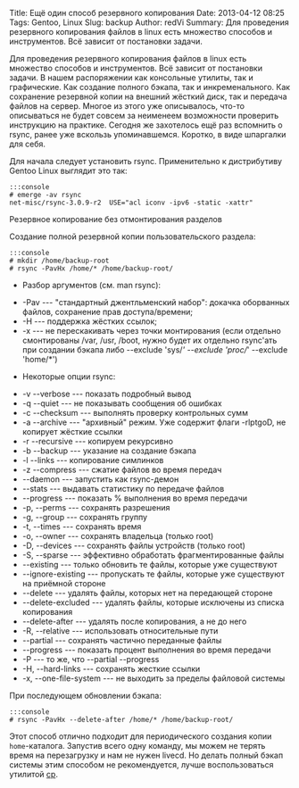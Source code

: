 Title: Ещё один способ резервного копирования
Date: 2013-04-12 08:25
Tags: Gentoo, Linux
Slug: backup
Author: redVi
Summary: Для проведения резервного копирования файлов в linux есть множество способов и инструментов. Всё зависит от постановки задачи.

Для проведения резервного копирования файлов в linux есть множество способов и инструментов. Всё зависит от постановки задачи. В нашем распоряжении как консольные утилиты, так и графические. Как создание полного бэкапа, так и инкременального. Как сохранение резервной копии на внешний жёсткий диск, так и передача файлов на сервер. Многое из этого уже описывалось, что-то описываться не будет совсем за неименеем возможности проверить инструкцию на практике. Сегодня же захотелось ещё раз вспомнить о rsync, ранее уже вскользь упоминавшемся. Коротко, в виде шпаргалки для себя.


Для начала следует установить rsync. Применительно к дистрибутиву Gentoo Linux выглядит это так:

    :::console
    # emerge -av rsync
    net-misc/rsync-3.0.9-r2  USE="acl iconv -ipv6 -static -xattr"

Резервное копирование без отмонтирования разделов

Создание полной резервной копии  пользовательского раздела:

    :::console
    # mkdir /home/backup-root
    # rsync -PavHx /home/* /home/backup-root/

* Разбор аргументов (см. man rsync):
- -Pav --- "стандартный джентльменский набор": докачка оборванных файлов, сохранение прав доступа/времени;
- -H --- поддержка жёстких ссылок;
- -x --- не перескакивать через точки монтирования (если отдельно смонтированы /var, /usr, /boot, нужно будет их отдельно rsync'ать при создании бэкапа либо --exclude 'sys/*' --exclude 'proc/*' --exclude 'home/*')

* Некоторые опции rsync:
- -v --verbose --- показать подробный вывод
- -q --quiet --- не показывать сообщения об ошибках
- -c --checksum --- выполнять проверку контрольных сумм
- -a --archive --- "архивный" режим. Уже содержит флаги -rlptgoD, не копирует жёсткие ссылки
- -r --recursive --- копируем рекурсивно
- -b --backup --- указание на создание бэкапа
- -l --links --- копирование симлинков
- -z --compress --- сжатие файлов во время передач
- --daemon --- запустить как rsync-демон
- --stats --- выдавать статистику по передаче файлов
- --progress --- показать % выполнения во время передачи
- -p, --perms --- сохранять разрешения
- -g, --group --- сохранять группу
- -t, --times --- сохранять время
- -o, --owner --- сохранять владельца (только root)
- -D, --devices --- сохранять файлы устройств (только root)
- -S, --sparse --- эффективно обработать фрагментированные файлы
- --existing --- только обновить те файлы, которые уже существуют
- --ignore-existing --- пропускать те файлы, которые уже существуют на приёмной стороне
- --delete --- удалять файлы, которых нет на передающей стороне
- --delete-excluded --- удалять файлы, которые исключены из списка копирования
- --delete-after --- удалять после копирования, а не до него
- -R, --relative --- использовать относительные пути
- --partial --- сохранять частично переданные файлы
- --progress --- показать процент  выполнения во время передачи
- -P --- то же, что --partial --progress
- -H, --hard-links --- сохранять жесткие ссылки
- -x, --one-file-system --- не выходить за пределы файловой системы


При последующем обновлении бэкапа:

    :::console
    # rsync -PavHx --delete-after /home/* /home/backup-root/

Этот способ отлично подходит для периодического создания копии `home`-каталога. Запустив всего одну команду, мы можем не терять время на перезагрузку и нам не нужен livecd. Но делать полный бэкап системы этим способом не рекомендуется, лучше воспользоваться утилитой [cp](linux-on-hdd.html).
